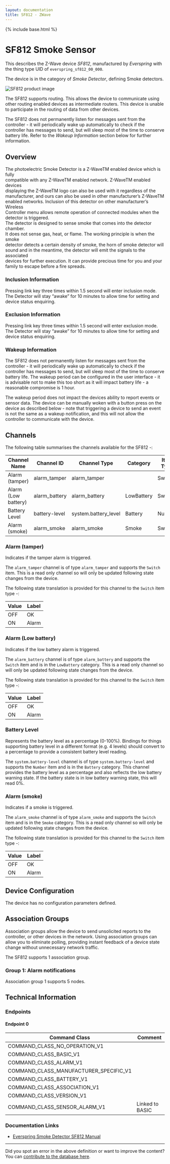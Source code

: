 ```yaml
---
layout: documentation
title: SF812 - ZWave
---
```


{% include base.html %}

# SF812 Smoke Sensor
This describes the Z-Wave device *SF812*, manufactured by *Everspring* with the thing type UID of ```everspring_sf812_00_000```.

The device is in the category of *Smoke Detector*, defining Smoke detectors.

![SF812 product image](https://opensmarthouse.org/zwavedatabase/33/image/)


The SF812 supports routing. This allows the device to communicate using other routing enabled devices as intermediate routers.  This device is unable to participate in the routing of data from other devices.

The SF812 does not permanently listen for messages sent from the controller - it will periodically wake up automatically to check if the controller has messages to send, but will sleep most of the time to conserve battery life. Refer to the *Wakeup Information* section below for further information.

## Overview

The photoelectric Smoke Detector is a Z-WaveTM enabled device which is fully  
compatible with any Z-WaveTM enabled network. Z-WaveTM enabled devices  
displaying the Z-WaveTM logo can also be used with it regardless of the  
manufacturer, and ours can also be used in other manufacturer’s Z-WaveTM  
enabled networks. Inclusion of this detector on other manufacturer’s Wireless  
Controller menu allows remote operation of connected modules when the  
detector is triggered.  
The detector is designed to sense smoke that comes into the detector chamber.  
It does not sense gas, heat, or flame. The working principle is when the smoke  
detector detects a certain density of smoke, the horn of smoke detector will  
sound and in the meantime, the detector will emit the signals to the associated  
devices for further execution. It can provide precious time for you and your  
family to escape before a fire spreads.

### Inclusion Information

Pressing link key three times within 1.5 second will enter inclusion mode. The Detector will stay “awake” for 10 minutes to allow time for setting and device status enquiring.

### Exclusion Information

Pressing link key three times within 1.5 second will enter exclusion mode. The Detector will stay “awake” for 10 minutes to allow time for setting and device status enquiring.

### Wakeup Information

The SF812 does not permanently listen for messages sent from the controller - it will periodically wake up automatically to check if the controller has messages to send, but will sleep most of the time to conserve battery life. The wakeup period can be configured in the user interface - it is advisable not to make this too short as it will impact battery life - a reasonable compromise is 1 hour.

The wakeup period does not impact the devices ability to report events or sensor data. The device can be manually woken with a button press on the device as described below - note that triggering a device to send an event is not the same as a wakeup notification, and this will not allow the controller to communicate with the device.

## Channels

The following table summarises the channels available for the SF812 -:

| Channel Name | Channel ID | Channel Type | Category | Item Type |
|--------------|------------|--------------|----------|-----------|
| Alarm (tamper) | alarm_tamper | alarm_tamper |  | Switch | 
| Alarm (Low battery) | alarm_battery | alarm_battery | LowBattery | Switch | 
| Battery Level | battery-level | system.battery_level | Battery | Number |
| Alarm (smoke) | alarm_smoke | alarm_smoke | Smoke | Switch | 

### Alarm (tamper)
Indicates if the tamper alarm is triggered.

The ```alarm_tamper``` channel is of type ```alarm_tamper``` and supports the ```Switch``` item. This is a read only channel so will only be updated following state changes from the device.

The following state translation is provided for this channel to the ```Switch``` item type -:

| Value | Label     |
|-------|-----------|
| OFF | OK |
| ON | Alarm |

### Alarm (Low battery)
Indicates if the low battery alarm is triggered.

The ```alarm_battery``` channel is of type ```alarm_battery``` and supports the ```Switch``` item and is in the ```LowBattery``` category. This is a read only channel so will only be updated following state changes from the device.

The following state translation is provided for this channel to the ```Switch``` item type -:

| Value | Label     |
|-------|-----------|
| OFF | OK |
| ON | Alarm |

### Battery Level
Represents the battery level as a percentage (0-100%). Bindings for things supporting battery level in a different format (e.g. 4 levels) should convert to a percentage to provide a consistent battery level reading.

The ```system.battery-level``` channel is of type ```system.battery-level``` and supports the ```Number``` item and is in the ```Battery``` category.
This channel provides the battery level as a percentage and also reflects the low battery warning state. If the battery state is in low battery warning state, this will read 0%.
### Alarm (smoke)
Indicates if a smoke is triggered.

The ```alarm_smoke``` channel is of type ```alarm_smoke``` and supports the ```Switch``` item and is in the ```Smoke``` category. This is a read only channel so will only be updated following state changes from the device.

The following state translation is provided for this channel to the ```Switch``` item type -:

| Value | Label     |
|-------|-----------|
| OFF | OK |
| ON | Alarm |



## Device Configuration

The device has no configuration parameters defined.

## Association Groups

Association groups allow the device to send unsolicited reports to the controller, or other devices in the network. Using association groups can allow you to eliminate polling, providing instant feedback of a device state change without unnecessary network traffic.

The SF812 supports 1 association group.

### Group 1: Alarm notifications


Association group 1 supports 5 nodes.

## Technical Information

### Endpoints

#### Endpoint 0

| Command Class | Comment |
|---------------|---------|
| COMMAND_CLASS_NO_OPERATION_V1| |
| COMMAND_CLASS_BASIC_V1| |
| COMMAND_CLASS_ALARM_V1| |
| COMMAND_CLASS_MANUFACTURER_SPECIFIC_V1| |
| COMMAND_CLASS_BATTERY_V1| |
| COMMAND_CLASS_ASSOCIATION_V1| |
| COMMAND_CLASS_VERSION_V1| |
| COMMAND_CLASS_SENSOR_ALARM_V1| Linked to BASIC|

### Documentation Links

* [Everspring Smoke Detector SF812 Manual](https://www.opensmarthouse.org/zwavedatabase/33/Everspring-Smokedetector-SF-812.pdf)

---

Did you spot an error in the above definition or want to improve the content?
You can [contribute to the database here](https://www.opensmarthouse.org/zwavedatabase/33).
